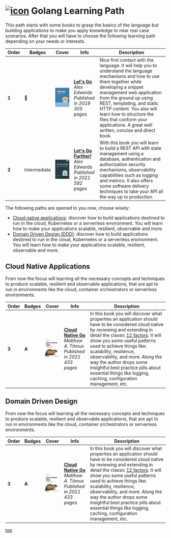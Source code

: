 # [![icon](https://skillicons.dev/icons?i=go)](https://skillicons.dev) Golang Learning Path


This path starts with some books to grasp the basics of the language but building applications to make you apply knowledge to near real case scenarios. After that you will have to choose the following learning path depending on your needs or interests.

| Order | Badges        | Cover                                       | Info                                                                                                                            | Description                                                                                                                                                                                                                                                                                                                                                                          |
| ---   | ---          | ---                                         | ---                                                                                                                             | ---                                                                                                                                                                                                                                                                                                                                                                                  |
| **1** | :green_book: | ![img](/assets/images/lets-go.jpeg)         | [**Let's Go**](https://lets-go.alexedwards.net/) <br> *Alex Edwards* <br> *Published in 2019* <br> *305 pages*                  | Nice first contact with the language. It will help you to understand the language mechanisms and how to use them together while developing a snippet management web application from the ground up using REST, templating, and static HTTP content. You also will learn how to structure the files that conform your applications. A great well written, concise and direct book.    |
| **2** | Intermediate | ![img](/assets/images/lets-go-further.jpeg) | [**Let's Go Further!**](https://lets-go-further.alexedwards.net/) <br> *Alex Edwards* <br> *Published in 2021* <br> *582 pages* | With this book you will learn to build a REST API with state management using a database, authentication and authorization security mechanisms, observability capabilities such as logging and metrics. It also offers some software delivery techniques to take your API all the way up to production.                                                                           |

The following paths are opened to you now, choose wisely:

  - [Cloud native applications](#cloud-native-applications): discover how to build applications destined to run in the cloud, Kubernetes or a serverless environment. You will learn how to make your applications scalable, resilient, observable and more.
  - [Domain Driven Design (DDD)](#domain-driven-design): discover how to build applications destined to run in the cloud, Kubernetes or a serverless environment. You will learn how to make your applications scalable, resilient, observable and more.
  
## Cloud Native Applications

From now the focus will learning all the necessary concepts and techniques to produce scalable, resilient and observable applications, that are apt to run in environments like the cloud, container orchestrators or serverless environments.

| Order | Badges | Cover | Info | Description |
| --- | --- | --- | --- | --- |
| **3** | **A** | ![img](/assets/images/cloud-native-go.jpeg) | [**Cloud Native Go**](https://learning.oreilly.com/library/view/-/9781492076322/) <br> *Matthew A. Titmus* <br> *Published in 2021* <br> *433 pages* | In this book you will discover what properties an application should have to be considered cloud native by reviewing and extending in detail the classic [12 factors](https://12factor.net/). It will show you some useful patterns used to achieve things like: scalability, resilience, observability, and more. Along the way the author drops some insightful best practice pills about essential things like logging, caching, configuration management, etc. |


## Domain Driven Design

From now the focus will learning all the necessary concepts and techniques to produce scalable, resilient and observable applications, that are apt to run in environments like the cloud, container orchestrators or serverless environments.

| Order | Badges | Cover                                       | Info                                                                                                                                                 | Description                                                                                                                                                                                                                                                                                                                                                                                                                                                           |
| ---   | ---   | ---                                         | ---                                                                                                                                                  | ---                                                                                                                                                                                                                                                                                                                                                                                                                                                                |
| **3** | **A** | ![img](/assets/images/cloud-native-go.jpeg) | [**Cloud Native Go**](https://learning.oreilly.com/library/view/-/9781492076322/) <br> *Matthew A. Titmus* <br> *Published in 2021* <br> *433 pages* | In this book you will discover what properties an application should have to be considered cloud native by reviewing and extending in detail the classic [12 factors](https://12factor.net/). It will show you some useful patterns used to achieve things like: scalability, resilience, observability, and more. Along the way the author drops some insightful best practice pills about essential things like logging, caching, configuration management, etc. |

[top](#golang-learning-path)
